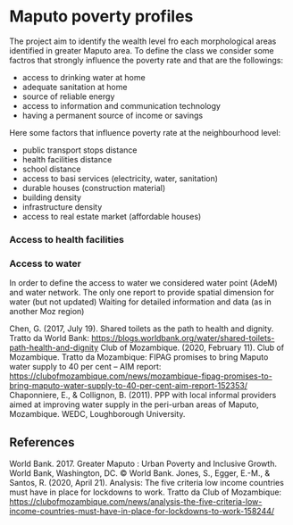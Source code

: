 # Maputo poverty profiles

The project aim to identify the wealth level fro each morphological areas identified in greater Maputo area.
To define the class we consider some factros that strongly influence the poverty rate and that are the followings:
- access to drinking water at home
- adequate sanitation at home
- source of reliable energy
- access to information and communication technology
- having a permanent source of income or savings

Here some factors that influence poverty rate at the neighbourhood level:
- public transport stops distance
- health facilities distance
- school distance
- access to basi services (electricity, water, sanitation)
- durable houses (construction material)
- building density
- infrastructure density
- access to real estate market (affordable houses)

### Access to health facilities



### Access to water
In order to define the access to water we considered water point (AdeM) and water network. The only one report to provide spatial dimension for water (but not updated)
Waiting for detailed information and data (as in another Moz region)

Chen, G. (2017, July 19). Shared toilets as the path to health and dignity. Tratto da World Bank: https://blogs.worldbank.org/water/shared-toilets-path-health-and-dignity
Club of Mozambique. (2020, February 11). Club of Mozambique. Tratto da Mozambique: FIPAG promises to bring Maputo water supply to 40 per cent – AIM report: https://clubofmozambique.com/news/mozambique-fipag-promises-to-bring-maputo-water-supply-to-40-per-cent-aim-report-152353/
Chaponniere, E., & Collignon, B. (2011). PPP with local informal providers aimed at improving water supply in the peri-urban areas of Maputo, Mozambique. WEDC, Loughborough University.



## References
World Bank. 2017. Greater Maputo : Urban Poverty and Inclusive Growth. World Bank, Washington, DC. © World Bank.
Jones, S., Egger, E.-M., & Santos, R. (2020, April 21). Analysis: The five criteria low income countries must have in place for lockdowns to work. Tratto da Club of Mozambique: https://clubofmozambique.com/news/analysis-the-five-criteria-low-income-countries-must-have-in-place-for-lockdowns-to-work-158244/

